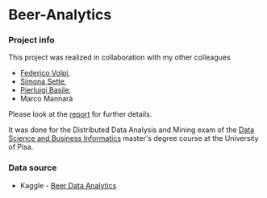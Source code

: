 # Beer-Analytics

### Project info
This project was realized in collaboration with my other colleagues 
* [Federico Volpi](https://www.linkedin.com/in/federico-volpi-53875b194/ "Linkedin profile"), 
* [Simona Sette](https://www.linkedin.com/in/simona-sette-34a26b23b/ "Linkedin profile"), 
* [Pierluigi Basile](https://www.linkedin.com/in/pierluigi-brasile-645b841b5/ "Linkedin profile"), 
* Marco Mannarà

Please look at the [report](https://github.com/The-Saba/Beer-Analytics/blob/main/Report.pdf) for further details.

It was done for the Distributed Data Analysis and Mining exam of the [Data Science and Business Informatics](https://didattica.di.unipi.it/en/master-programme-in-data-science-and-business-informatics/) master's degree course at the University of Pisa.

### Data source
* Kaggle - [Beer Data Analytics](https://www.kaggle.com/datasets/gauravharamkar/beer-data-analytics "Kaggle dataset")
